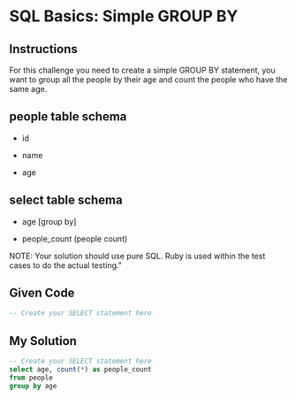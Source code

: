 # SQL Basics: Simple GROUP BY

## Instructions

For this challenge you need to create a simple GROUP BY statement, you want to group all the people by their age and count the people who have the same age.

## people table schema

- id

- name

- age

## select table schema

- age [group by]

- people_count (people count)

NOTE: Your solution should use pure SQL. Ruby is used within the test cases to do the actual testing."

## Given Code
```sql
-- Create your SELECT statement here
```

## My Solution
```sql
-- Create your SELECT statement here
select age, count(*) as people_count 
from people
group by age
```

